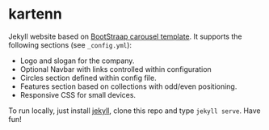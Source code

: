 kartenn
=======

Jekyll website based on [BootStraap carousel template](http://getbootstrap.com/examples/carousel). It supports the following sections (see `_config.yml`):

 *  Logo and slogan for the company.
 *  Optional Navbar with links controlled within configuration
 *  Circles section defined within config file.
 *  Features section based on collections with odd/even positioning.
 *  Responsive CSS for small devices.
 
To run locally, just install [jekyll](http://jekyllrb.com/), clone this repo and type `jekyll serve`. Have fun!
 


